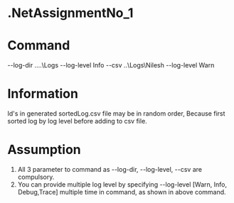 # .NetAssignmentNo_1

# Command
--log-dir ..\..\Logs --log-level Info --csv ..\Logs\Nilesh --log-level Warn

# Information
Id's in generated sortedLog.csv file may be in random order, Because first sorted log by log level before adding to csv file.

# Assumption
1. All 3 parameter to command as --log-dir, --log-level, --csv are compulsory.
2. You can provide multiple log level by specifying --log-level [Warn, Info, Debug,Trace] multiple time in command, as shown in above command.

